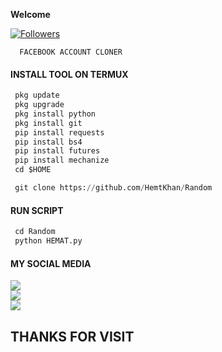 
____Welcome____


<a href="https://github.com/HemtKhan/followers">
<img title="Followers" src="https://img.shields.io/github/followers/HemtKhan?label=Followers&color=green&style=flat-square"></a>


      FACEBOOK ACCOUNT CLONER
</p>
  
#### INSTALL TOOL ON TERMUX
```python
 pkg update
 pkg upgrade
 pkg install python
 pkg install git
 pip install requests
 pip install bs4
 pip install futures
 pip install mechanize
 cd $HOME 

 git clone https://github.com/HemtKhan/Random
```
#### RUN SCRIPT
```python
 cd Random
 python HEMAT.py
```


#### MY SOCIAL MEDIA

[![](https://img.shields.io/badge/Github-black?logo=Github&logoColor=red&labelColor=black)](https://github.com/HemtKhan) <br>
[![](https://img.shields.io/badge/Facebook-black?logo=Facebook&logoColor=red&labelColor=blue)](https://www.facebook.com/mobin.shahab.5) <br>
[![](https://img.shields.io/badge/Facebook-black?logo=Facebook&logoColor=yellow&labelColor=red)](https://www.facebook.com/mobin.shahab.5) <br>

<h2> THANKS FOR VISIT <h2\>

